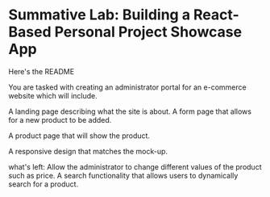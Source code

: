 # Summative Lab: Building a React-Based Personal Project Showcase App

Here's the README


You are tasked with creating an administrator portal for an e-commerce website which will include.

A landing page describing what the site is about.
A form page that allows for a new product to be added.

A product page that will show the product.


A responsive design that matches the mock-up.


what's left:
Allow the administrator to change different values of the product such as price.
A search functionality that allows users to dynamically search for a product.